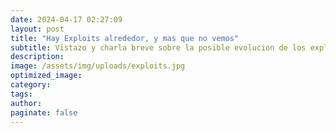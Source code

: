 ```yaml
---
date: 2024-04-17 02:27:09
layout: post
title: "Hay Exploits alrededor, y mas que no vemos"
subtitle: Vistazo y charla breve sobre la posible evolucion de los exploits.
description: 
image: /assets/img/uploads/exploits.jpg
optimized_image:
category: 
tags:
author:
paginate: false
---
```

